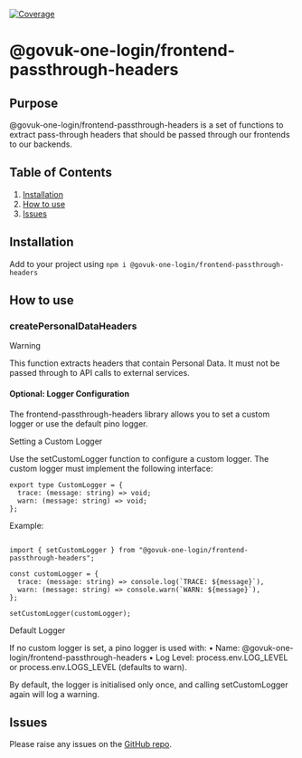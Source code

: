 [![Coverage](https://sonarcloud.io/api/project_badges/measure?project=govuk-one-login_frontend-passthrough-headers&metric=coverage)](https://sonarcloud.io/summary/overall?id=govuk-one-login_frontend-passthrough-headers)


# @govuk-one-login/frontend-passthrough-headers

## Purpose

@govuk-one-login/frontend-passthrough-headers is a set of functions to extract pass-through headers that should be passed through our frontends to our backends.

## Table of Contents

1. [Installation](#installation)
2. [How to use](#how-to-use)
3. [Issues](#issues)

## Installation

Add to your project using `npm i @govuk-one-login/frontend-passthrough-headers`

## How to use

### createPersonalDataHeaders

> [!WARNING]
> This function extracts headers that contain Personal Data. It must not be passed through to API calls to external services.

#### Optional: Logger Configuration

The frontend-passthrough-headers library allows you to set a custom logger or use the default pino logger.

Setting a Custom Logger

Use the setCustomLogger function to configure a custom logger. The custom logger must implement the following interface:

```
export type CustomLogger = {
  trace: (message: string) => void;
  warn: (message: string) => void;
};

```

Example:

```

import { setCustomLogger } from "@govuk-one-login/frontend-passthrough-headers";

const customLogger = {
  trace: (message: string) => console.log(`TRACE: ${message}`),
  warn: (message: string) => console.warn(`WARN: ${message}`),
};

setCustomLogger(customLogger);

```

Default Logger

If no custom logger is set, a pino logger is used with:
	•	Name: @govuk-one-login/frontend-passthrough-headers
	•	Log Level: process.env.LOG_LEVEL or process.env.LOGS_LEVEL (defaults to warn).


By default, the logger is initialised only once, and calling setCustomLogger again will log a warning.

## Issues

Please raise any issues on the [GitHub repo](https://github.com/govuk-one-login/frontend-passthrough-headers).
